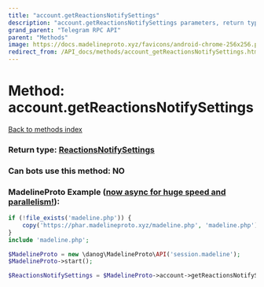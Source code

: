 ```yaml
---
title: "account.getReactionsNotifySettings"
description: "account.getReactionsNotifySettings parameters, return type and example"
grand_parent: "Telegram RPC API"
parent: "Methods"
image: https://docs.madelineproto.xyz/favicons/android-chrome-256x256.png
redirect_from: /API_docs/methods/account_getReactionsNotifySettings.html
---
```

# Method: account.getReactionsNotifySettings
[Back to methods index](index.html)





### Return type: [ReactionsNotifySettings](/API_docs/types/ReactionsNotifySettings.html)

### Can bots use this method: **NO**


### MadelineProto Example ([now async for huge speed and parallelism!](https://docs.madelineproto.xyz/docs/ASYNC.html)):


```php
if (!file_exists('madeline.php')) {
    copy('https://phar.madelineproto.xyz/madeline.php', 'madeline.php');
}
include 'madeline.php';

$MadelineProto = new \danog\MadelineProto\API('session.madeline');
$MadelineProto->start();

$ReactionsNotifySettings = $MadelineProto->account->getReactionsNotifySettings();
```

